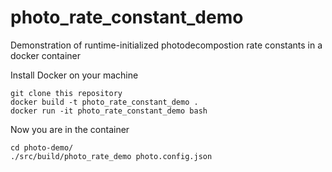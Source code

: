 # photo_rate_constant_demo
Demonstration of runtime-initialized photodecompostion rate constants in a docker container

Install Docker on your machine
```
git clone this repository
docker build -t photo_rate_constant_demo .
docker run -it photo_rate_constant_demo bash
```

Now you are in the container
```
cd photo-demo/
./src/build/photo_rate_demo photo.config.json
```
